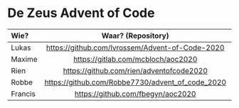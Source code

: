 # De Zeus Advent of Code

| Wie?           | Waar? (Repository)                               | Taal?   |
| :------------- | :----------------------------------------------: | ------: |
| Lukas          | https://github.com/lvrossem/Advent-of-Code-2020  | Rust    |
| Maxime         | https://gitlab.com/mcbloch/aoc2020               | Elixir  |
| Rien           | https://github.com/rien/adventofcode2020         | Elixir  |
| Robbe          | https://github.com/Robbe7730/advent_of_code_2020 | Rust    |
| Francis        | https://github.com/fbegyn/aoc2020                | Go      |
